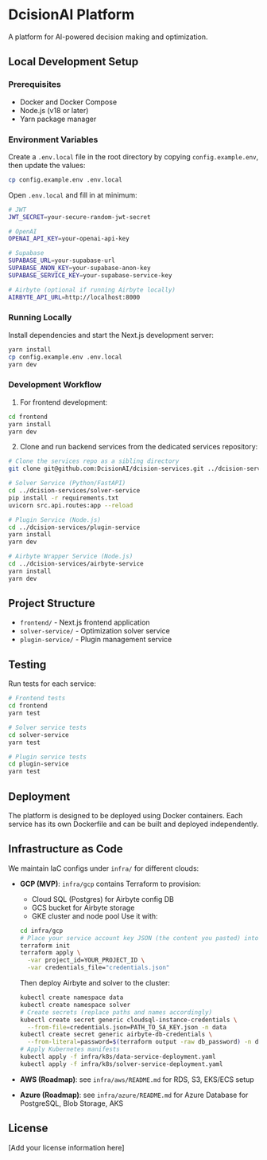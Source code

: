 # DcisionAI Platform

A platform for AI-powered decision making and optimization.

## Local Development Setup

### Prerequisites
- Docker and Docker Compose
- Node.js (v18 or later)
- Yarn package manager

### Environment Variables
Create a `.env.local` file in the root directory by copying `config.example.env`, then update the values:
```bash
cp config.example.env .env.local
```
Open `.env.local` and fill in at minimum:
```bash
# JWT
JWT_SECRET=your-secure-random-jwt-secret

# OpenAI
OPENAI_API_KEY=your-openai-api-key

# Supabase
SUPABASE_URL=your-supabase-url
SUPABASE_ANON_KEY=your-supabase-anon-key
SUPABASE_SERVICE_KEY=your-supabase-service-key

# Airbyte (optional if running Airbyte locally)
AIRBYTE_API_URL=http://localhost:8000
```

### Running Locally
Install dependencies and start the Next.js development server:
```bash
yarn install
cp config.example.env .env.local
yarn dev
```

### Development Workflow
1. For frontend development:
```bash
cd frontend
yarn install
yarn dev
```

2. Clone and run backend services from the dedicated services repository:
```bash
# Clone the services repo as a sibling directory
git clone git@github.com:DcisionAI/dcision-services.git ../dcision-services

# Solver Service (Python/FastAPI)
cd ../dcision-services/solver-service
pip install -r requirements.txt
uvicorn src.api.routes:app --reload

# Plugin Service (Node.js)
cd ../dcision-services/plugin-service
yarn install
yarn dev

# Airbyte Wrapper Service (Node.js)
cd ../dcision-services/airbyte-service
yarn install
yarn dev
```

## Project Structure
- `frontend/` - Next.js frontend application
- `solver-service/` - Optimization solver service
- `plugin-service/` - Plugin management service

## Testing
Run tests for each service:
```bash
# Frontend tests
cd frontend
yarn test

# Solver service tests
cd solver-service
yarn test

# Plugin service tests
cd plugin-service
yarn test
```

## Deployment
The platform is designed to be deployed using Docker containers. Each service has its own Dockerfile and can be built and deployed independently.

## Infrastructure as Code
We maintain IaC configs under `infra/` for different clouds:

- **GCP (MVP)**: `infra/gcp` contains Terraform to provision:
  - Cloud SQL (Postgres) for Airbyte config DB
  - GCS bucket for Airbyte storage
  - GKE cluster and node pool
  Use it with:
  ```bash
  cd infra/gcp
  # Place your service account key JSON (the content you pasted) into this folder as 'credentials.json'
  terraform init
  terraform apply \
    -var project_id=YOUR_PROJECT_ID \
    -var credentials_file="credentials.json"
  ```
  Then deploy Airbyte and solver to the cluster:
  ```bash
  kubectl create namespace data
  kubectl create namespace solver
  # Create secrets (replace paths and names accordingly)
  kubectl create secret generic cloudsql-instance-credentials \
    --from-file=credentials.json=PATH_TO_SA_KEY.json -n data
  kubectl create secret generic airbyte-db-credentials \
    --from-literal=password=$(terraform output -raw db_password) -n data
  # Apply Kubernetes manifests
  kubectl apply -f infra/k8s/data-service-deployment.yaml
  kubectl apply -f infra/k8s/solver-service-deployment.yaml
  ```

- **AWS (Roadmap)**: see `infra/aws/README.md` for RDS, S3, EKS/ECS setup
- **Azure (Roadmap)**: see `infra/azure/README.md` for Azure Database for PostgreSQL, Blob Storage, AKS

## License
[Add your license information here]
